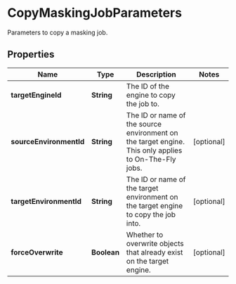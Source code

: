 

# CopyMaskingJobParameters

Parameters to copy a masking job.

## Properties

Name | Type | Description | Notes
------------ | ------------- | ------------- | -------------
**targetEngineId** | **String** | The ID of the engine to copy the job to. | 
**sourceEnvironmentId** | **String** | The ID or name of the source environment on the target engine. This only applies to On-The-Fly jobs. |  [optional]
**targetEnvironmentId** | **String** | The ID or name of the target environment on the target engine to copy the job into. |  [optional]
**forceOverwrite** | **Boolean** | Whether to overwrite objects that already exist on the target engine. |  [optional]



